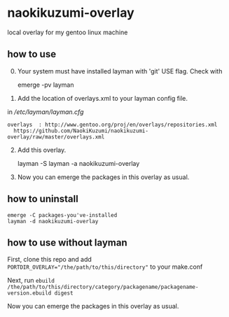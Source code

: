 naokikuzumi-overlay
===================

local overlay for my gentoo linux machine


how to use
----------

0. Your system must have installed layman with 'git' USE flag. Check with

    emerge -pv layman

1. Add the location of overlays.xml to your layman config file.

in _/etc/layman/layman.cfg_

    overlays  : http://www.gentoo.org/proj/en/overlays/repositories.xml
      https://github.com/NaokiKuzumi/naokikuzumi-overlay/raw/master/overlays.xml
    
2. Add this overlay.

    layman -S
    layman -a naokikuzumi-overlay

3. Now you can emerge the packages in this overlay as usual.


how to uninstall
----------------

    emerge -C packages-you've-installed
    layman -d naokikuzumi-overlay




how to use without layman
-------------------------

First, clone this repo and add 
`PORTDIR_OVERLAY="/the/path/to/this/directory"`
to your make.conf

Next, run `ebuild /the/path/to/this/directory/category/packagename/packagename-version.ebuild digest`

Now you can emerge the packages in this overlay as usual.
